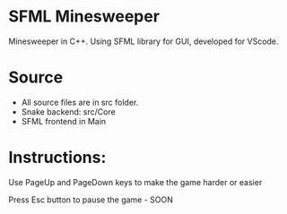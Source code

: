 # SFML Minesweeper

Minesweeper in C++. Using SFML library for GUI, developed for VScode.

# Source

* All source files are in src folder.
* Snake backend: src/Core
* SFML frontend in Main

# Instructions:

Use PageUp and PageDown keys to make the game harder or easier

Press Esc button to pause the game - SOON